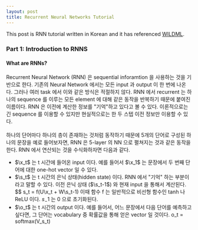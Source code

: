 ```yaml
---
layout: post
title: Recurrent Neural Networks Tutorial
---
```


This post is RNN tutorial written in Korean and it has referenced [WILDML](http://www.wildml.com/2015/09/recurrent-neural-networks-tutorial-part-1-introduction-to-rnns/).





### Part 1: Introduction to RNNS

#### What are RNNs?
  Recurrent Neural Network (RNN) 은 sequential inforamtion 을 사용하는 것을 기반으로 한다. 기존의 Neural Network 에서는 모든 input 과 output 이 한 번에 나온다. 그러나 여러 task 에서 이와 같은 방식은 적절하지 않다. RNN 에서 recurrent 는 하나의 sequence 를 이루는 모든 element 에 대해 같은 동작을 반복하기 때문에 붙여진 이름이다. RNN 은 이전에 계산한 정보를 "기억"하고 있다고 볼 수 있다. 이론적으로는 긴 sequence 를 이용할 수 있지만 현실적으로는 한   두 스텝 이전 정보만 이용할 수 있다.<br><br>
  하나의 단어마다 하나의 층이 존재하는 것처럼 동작하기 때문에 5개의 단어로 구성된 하나의 문장을 예로 들어보자면, RNN 은 5-layer 의 NN 으로 펼쳐지는 것과 같은 동작을 한다. RNN 에서 연산되는 것을 수식화하자면 다음과 같다.  

* $\x_t$ 는 t 시간에 들어온 input 이다. 예를 들어서 $\x_1$ 는 문장에서 두 번째 단어에 대한 one-hot vector 일 수 있다.  
* $\s_t$ 는 t 시간의 은닉 상태(hidden state) 이다. RNN 에서 "기억" 하는 부분이라고 말할 수 있다. 이전 은닉 상태 ($\s_t-1$) 와 현재 input 을 통해서 계산된다.
$$ s_t = f(U\x_t + W\s_t-1)
이때 함수 f 는 일반적으로 비선형 함수인 tanh 나 ReLU 이다. $s_-1$ 는 0 으로 초기화된다.
* $\o_t$ 는 t 시간의 output 이다. 예를 들어서, 어느 문장에서 다음 단어를 예측하고 싶다면, 그 단어는 vocabulary 중 확률값을 통해 얻은 vector 일 것이다. o_t = softmax(V_s_t)
